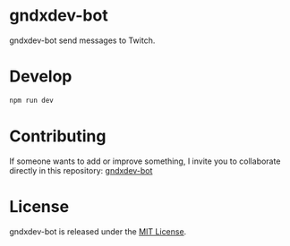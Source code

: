 # gndxdev-bot

gndxdev-bot send messages to Twitch.

# Develop

```bash
npm run dev
```

# Contributing
If someone wants to add or improve something, I invite you to collaborate directly in this repository: [gndxdev-bot](https://github.com/gndx/gndxdev-bot/)

# License
gndxdev-bot is released under the [MIT License](https://opensource.org/licenses/MIT).
